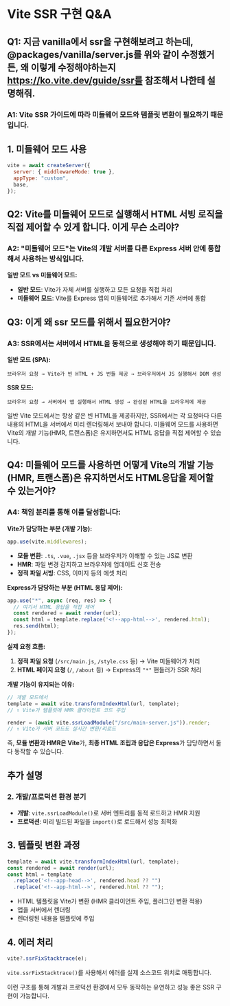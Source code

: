 # Vite SSR 구현 Q&A

## Q1: 지금 vanilla에서 ssr을 구현해보려고 하는데, @packages/vanilla/server.js를 위와 같이 수정했거든, 왜 이렇게 수정해야하는지 https://ko.vite.dev/guide/ssr를 참조해서 나한테 설명해줘.

### A1: Vite SSR 가이드에 따라 미들웨어 모드와 템플릿 변환이 필요하기 때문입니다.

## 1. 미들웨어 모드 사용
```javascript
vite = await createServer({
  server: { middlewareMode: true },
  appType: "custom",
  base,
});
```
## Q2: Vite를 미들웨어 모드로 실행해서 HTML 서빙 로직을 직접 제어할 수 있게 합니다. 이게 무슨 소리야?

### A2: "미들웨어 모드"는 Vite의 개발 서버를 다른 Express 서버 안에 통합해서 사용하는 방식입니다.

**일반 모드 vs 미들웨어 모드:**
- **일반 모드**: Vite가 자체 서버를 실행하고 모든 요청을 직접 처리
- **미들웨어 모드**: Vite를 Express 앱의 미들웨어로 추가해서 기존 서버에 통합

## Q3: 이게 왜 ssr 모드를 위해서 필요한거야?

### A3: SSR에서는 **서버에서 HTML을 동적으로 생성**해야 하기 때문입니다.

**일반 모드 (SPA):**
```
브라우저 요청 → Vite가 빈 HTML + JS 번들 제공 → 브라우저에서 JS 실행해서 DOM 생성
```

**SSR 모드:**
```
브라우저 요청 → 서버에서 앱 실행해서 HTML 생성 → 완성된 HTML을 브라우저에 제공
```

일반 Vite 모드에서는 항상 같은 빈 HTML을 제공하지만, SSR에서는 각 요청마다 다른 내용의 HTML을 서버에서 미리 렌더링해서 보내야 합니다. 미들웨어 모드를 사용하면 Vite의 개발 기능(HMR, 트랜스폼)은 유지하면서도 HTML 응답을 직접 제어할 수 있습니다.

## Q4: 미들웨어 모드를 사용하면 어떻게 Vite의 개발 기능(HMR, 트랜스폼)은 유지하면서도 HTML응답을 제어할 수 있는거야?

### A4: **책임 분리**를 통해 이를 달성합니다:

**Vite가 담당하는 부분 (개발 기능):**
```javascript
app.use(vite.middlewares);
```
- **모듈 변환**: `.ts`, `.vue`, `.jsx` 등을 브라우저가 이해할 수 있는 JS로 변환
- **HMR**: 파일 변경 감지하고 브라우저에 업데이트 신호 전송
- **정적 파일 서빙**: CSS, 이미지 등의 에셋 처리

**Express가 담당하는 부분 (HTML 응답 제어):**
```javascript
app.use("*", async (req, res) => {
  // 여기서 HTML 응답을 직접 제어
  const rendered = await render(url);
  const html = template.replace('<!--app-html-->', rendered.html);
  res.send(html);
});
```

**실제 요청 흐름:**
1. **정적 파일 요청** (`/src/main.js`, `/style.css` 등) → Vite 미들웨어가 처리
2. **HTML 페이지 요청** (`/`, `/about` 등) → Express의 `"*"` 핸들러가 SSR 처리

**개발 기능이 유지되는 이유:**
```javascript
// 개발 모드에서
template = await vite.transformIndexHtml(url, template);
// ↑ Vite가 템플릿에 HMR 클라이언트 코드 주입

render = (await vite.ssrLoadModule("/src/main-server.js")).render;
// ↑ Vite가 서버 코드도 실시간 변환/리로드
```

즉, **모듈 변환과 HMR은 Vite**가, **최종 HTML 조립과 응답은 Express**가 담당하면서 둘 다 동작할 수 있습니다.

## 추가 설명

### 2. 개발/프로덕션 환경 분기
- **개발**: `vite.ssrLoadModule()`로 서버 엔트리를 동적 로드하고 HMR 지원
- **프로덕션**: 미리 빌드된 파일을 `import()`로 로드해서 성능 최적화

## 3. 템플릿 변환 과정
```javascript
template = await vite.transformIndexHtml(url, template);
const rendered = await render(url);
const html = template
  .replace('<!--app-head-->', rendered.head ?? "")
  .replace('<!--app-html-->', rendered.html ?? "");
```
- HTML 템플릿을 Vite가 변환 (HMR 클라이언트 주입, 플러그인 변환 적용)
- 앱을 서버에서 렌더링
- 렌더링된 내용을 템플릿에 주입

## 4. 에러 처리
```javascript
vite?.ssrFixStacktrace(e);
```
`vite.ssrFixStacktrace()`를 사용해서 에러를 실제 소스코드 위치로 매핑합니다.

이런 구조를 통해 개발과 프로덕션 환경에서 모두 동작하는 유연하고 성능 좋은 SSR 구현이 가능합니다.